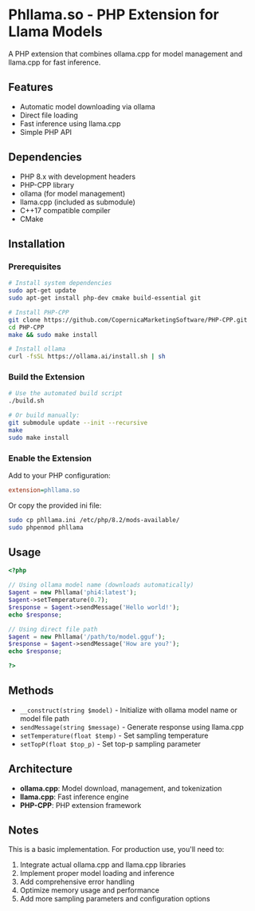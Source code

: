 # Phllama.so - PHP Extension for Llama Models

A PHP extension that combines ollama.cpp for model management and llama.cpp for fast inference.

## Features

- Automatic model downloading via ollama
- Direct file loading
- Fast inference using llama.cpp
- Simple PHP API

## Dependencies

- PHP 8.x with development headers
- PHP-CPP library
- ollama (for model management)
- llama.cpp (included as submodule)
- C++17 compatible compiler
- CMake

## Installation

### Prerequisites

```bash
# Install system dependencies
sudo apt-get update
sudo apt-get install php-dev cmake build-essential git

# Install PHP-CPP
git clone https://github.com/CopernicaMarketingSoftware/PHP-CPP.git
cd PHP-CPP
make && sudo make install

# Install ollama
curl -fsSL https://ollama.ai/install.sh | sh
```

### Build the Extension

```bash
# Use the automated build script
./build.sh

# Or build manually:
git submodule update --init --recursive
make
sudo make install
```

### Enable the Extension

Add to your PHP configuration:
```ini
extension=phllama.so
```

Or copy the provided ini file:
```bash
sudo cp phllama.ini /etc/php/8.2/mods-available/
sudo phpenmod phllama
```

## Usage

```php
<?php

// Using ollama model name (downloads automatically)
$agent = new Phllama('phi4:latest');
$agent->setTemperature(0.7);
$response = $agent->sendMessage('Hello world!');
echo $response;

// Using direct file path
$agent = new Phllama('/path/to/model.gguf');
$response = $agent->sendMessage('How are you?');
echo $response;

?>
```

## Methods

- `__construct(string $model)` - Initialize with ollama model name or model file path
- `sendMessage(string $message)` - Generate response using llama.cpp
- `setTemperature(float $temp)` - Set sampling temperature
- `setTopP(float $top_p)` - Set top-p sampling parameter

## Architecture

- **ollama.cpp**: Model download, management, and tokenization
- **llama.cpp**: Fast inference engine
- **PHP-CPP**: PHP extension framework

## Notes

This is a basic implementation. For production use, you'll need to:

1. Integrate actual ollama.cpp and llama.cpp libraries
2. Implement proper model loading and inference
3. Add comprehensive error handling
4. Optimize memory usage and performance
5. Add more sampling parameters and configuration options